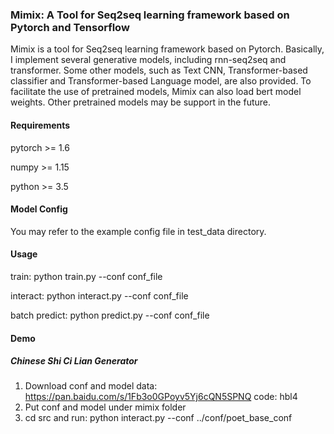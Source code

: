 ### Mimix: A Tool for Seq2seq learning framework based on Pytorch and Tensorflow

Mimix is a tool for Seq2seq learning framework based on Pytorch. Basically, I implement several generative models, including rnn-seq2seq and transformer. Some other models, such as Text CNN, Transformer-based classifier and Transformer-based Language model, are also provided. To facilitate the use of pretrained models, Mimix can also load bert model weights. Other pretrained models may be support in the future.

#### Requirements

pytorch >= 1.6

numpy >= 1.15

python >= 3.5

#### Model Config

You may refer to the example config file in test_data directory.

#### Usage

train: python train.py --conf conf_file

interact: python interact.py --conf conf_file

batch predict: python predict.py --conf conf_file

#### Demo

##### Chinese Shi Ci Lian Generator

1. Download conf and model data: https://pan.baidu.com/s/1Fb3o0GPoyv5Yj6cQN5SPNQ code: hbl4
2. Put conf and model under mimix folder
3. cd src and run: python interact.py --conf ../conf/poet_base_conf
